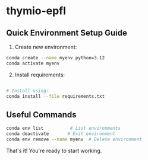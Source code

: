 # thymio-epfl

## Quick Environment Setup Guide

1. Create new environment:
```bash
conda create --name myenv python=3.12
conda activate myenv
```

2. Install requirements:
```bash

# Install using:
conda install --file requirements.txt
```

## Useful Commands
```bash
conda env list          # List environments
conda deactivate       # Exit environment
conda env remove --name myenv  # Delete environment
```

That's it! You're ready to start working.
